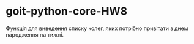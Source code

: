 # goit-python-core-HW8
Функція для виведення списку колег, яких потрібно привітати з днем народження на тижні.
